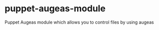 puppet-augeas-module
====================

Puppet Augeas module which allows you to control files by using augeas
